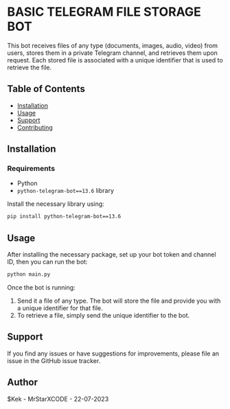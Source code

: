 
# BASIC TELEGRAM FILE STORAGE BOT

This bot receives files of any type (documents, images, audio, video) from users, stores them in a private Telegram channel, and retrieves them upon request. Each stored file is associated with a unique identifier that is used to retrieve the file.

## Table of Contents

- [Installation](#installation)
- [Usage](#usage)
- [Support](#support)
- [Contributing](#contributing)

## Installation

### Requirements
- Python
- `python-telegram-bot==13.6` library

Install the necessary library using:

```bash
pip install python-telegram-bot==13.6
```

## Usage

After installing the necessary package, set up your bot token and channel ID, then you can run the bot:

```bash
python main.py
```

Once the bot is running:
1. Send it a file of any type. The bot will store the file and provide you with a unique identifier for that file.
2. To retrieve a file, simply send the unique identifier to the bot.

## Support

If you find any issues or have suggestions for improvements, please file an issue in the GitHub issue tracker.

## Author

$Kek - MrStarXCODE - 22-07-2023
